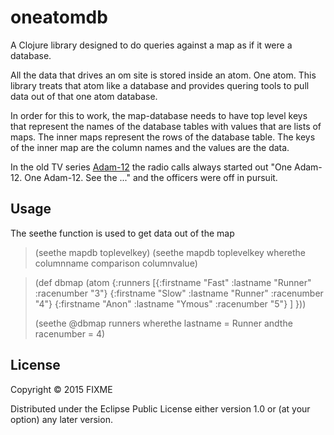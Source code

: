 # oneatomdb

A Clojure library designed to do queries against a map as if it were a database.

All the data that drives an om site is stored inside an atom.  One atom.
This library treats that atom like a database and provides quering tools
to pull data out of that one atom database.

In order for this to work, the map-database needs to have top level keys
that represent the names of the database tables 
with values that are lists of maps.  The inner maps represent the rows
of the database table.  The keys of the inner map are the column 
names and the values are the data.

In the old TV series [Adam-12](https://en.wikipedia.org/wiki/Adam-12) the
radio calls always started out "One Adam-12. One Adam-12.  See the ..." and
the officers were off in pursuit.  

## Usage

The seethe function is used to get data out of the map

>(seethe mapdb toplevelkey)
>(seethe mapdb toplevelkey wherethe columnname comparison columnvalue)

>(def dbmap (atom
>          {:runners [{:firstname "Fast" :lastname "Runner" :racenumber "3"}
>                     {:firstname "Slow" :lastname "Runner" :racenumber "4"}
>                     {:firstname "Anon" :lastname "Ymous" :racenumber "5"}
>                    ] }))
>
>(seethe @dbmap runners wherethe lastname = Runner andthe racenumber = 4)

## License

Copyright © 2015 FIXME

Distributed under the Eclipse Public License either version 1.0 or (at
your option) any later version.
